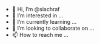 - 👋 Hi, I’m @siachraf
- 👀 I’m interested in ...
- 🌱 I’m currently learning ...
- 💞️ I’m looking to collaborate on ...
- 📫 How to reach me ...

<!---
siachraf/siachraf is a ✨ special ✨ repository because its `README.md` (this file) appears on your GitHub profile.
You can click the Preview link to take a look at your changes.
--->
